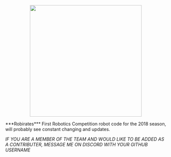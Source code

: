 <p align="center">
  <img src="http://frc971.org/sites/default/files/field/image/PowerUp_FacebookCover.jpg" width="350"/>
</p>
***Robirates***
First Robotics Competition robot code for the 2018 season, will probably see constant changing and updates.

*IF YOU ARE A MEMBER OF THE TEAM AND WOULD LIKE TO BE ADDED AS A CONTRIBUTER, MESSAGE ME ON DISCORD WITH YOUR GITHUB USERNAME*

